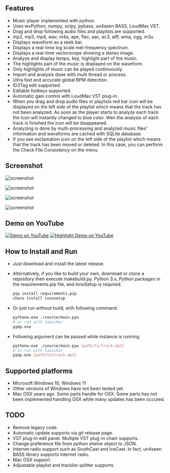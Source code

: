 
## Features

* Music player implemented with python.
* Uses wxPython, numpy, scipy, pybass, un4seen BASS, LoudMax VST.
* Drag and drop following audio files and playlists are supported.
* mp2, mp3, mp4, wav, m4a, ape, flac, aac, ac3, aiff, wma, ogg, m3u
* Displays waveform as a seek bar.
* Displays a real-time log scale mel-frequency spectrum.
* Displays a real-time vectorscope showing a stereo image.
* Analyze and display tempo, key, highlight part of the music.
* The highlights part of the music is displayed on the waveform.
* Only highlights of music can be played continuously.
* Import and analysis done with multi thread or process.
* Ultra fast and accurate global BPM detection.
* ID3Tag edit supported.
* Editable hotkeys supported.
* Automatic gain control with LoudMax VST plug-in.
* When you drag and drop audio files or playlists red bar icon will be displayed on the left side of the playlist which means that the track has not been analyzed. As soon as the player starts to analyze each track the icon will instantly changed to blue color. Wen the analysis of each track is finished the icon will be disappeared.
* Analyzing is done by multi-processing and analyzed music files' information and waveforms are cached with SQLite database.
* If you see exclamation icon on the left side of the playlist which means that the track has been moved or deleted. In this case, you can perform the Check File Consistency on the menu.

## Screenshot

![screenshot](/assets/images/screenshot-001.png)

![screenshot](/assets/images/screenshot-002.png)

![screenshot](/assets/images/screenshot-003.png)

![screenshot](/assets/images/screenshot-004.png)

## Demo on YouTube

[![Demo on YouTube](https://img.youtube.com/vi/GWXntjblLWw/default.jpg)](https://youtu.be/GWXntjblLWw)
[![Highlight Demo on YouTube](https://img.youtube.com/vi/v57Ro8mnaP4/default.jpg)](https://youtu.be/v57Ro8mnaP4)

## How to Install and Run

* Just download and install the latest release.

* Alternatively, if you like to build your own, download or clone a repository then execute makebuild.py. Python 3.x, Python packages in the requirements.pip file, and InnoSetup is required.

  ```bash
  pip install requirements.pip
  choco install innosetup
  ```

* Or just run without build, with following command.

  ```bash
  pythonw.exe ./source/main.pyw
  # or run with launcher
  pymp.exe
  ```
  
* Following argument can be passed while instance is running.

  ```bash
  pythonw.exe ./source/main.pyw [path/to/track.mp3]
  # or run with launcher
  pymp.exe [path/to/track.mp3]
  ```

## Supported platforms

* Microsoft Windows 10, Windows 11
* Other versions of Windows have not been tested yet.
* Mac OSX years ago. Some parts handle for OSX. Some parts has not been implemented handling OSX while many updates has been occured.

## TODO

* Remove legacy code.
* Automatic update supports via git release page.
* VST plug-in edit panel. Multiple VST plug-in chain supports.
* Change preference file from python shelve object to JSON.
* Internet radio support such as SouthCast and IceCast. In fact, un4seen BASS library supports internet radio.
* Mac OSX support.
* Adjustable playlist and tracklist splitter supports.

